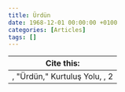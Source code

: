 ```yaml
---
title: Ürdün
date: 1968-12-01 00:00:00 +0100
categories: [Articles]
tags: []
---
```




| Cite this:   |
|--------|
| , "Ürdün," Kurtuluş Yolu, , 2 

